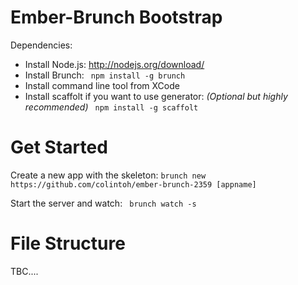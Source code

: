 Ember-Brunch Bootstrap
============

Dependencies:

  - Install Node.js: http://nodejs.org/download/
  - Install Brunch: ``` npm install -g brunch```
  - Install command line tool from XCode
  - Install scaffolt if you want to use generator: *(Optional but highly recommended)* ``` npm install -g scaffolt```

Get Started
===========

Create a new app with the skeleton:
```brunch new https://github.com/colintoh/ember-brunch-2359 [appname]```

Start the server and watch:
``` brunch watch -s```

File Structure
==============

TBC....
